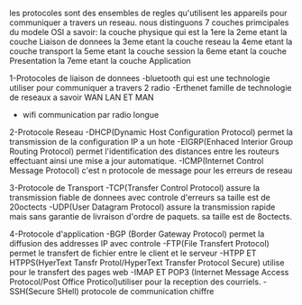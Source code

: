 les protocoles sont des ensembles de regles qu'utilisent les appareils pour communiquer a travers un reseau. nous distinguons 7 couches primcipales du modele OSI a savoir:
la couche physique qui est la 1ere
la 2eme etant la couche Liaison de donnees
la 3eme etant la couche reseau
la 4eme etant la couche transport
la 5eme etant la couche session
la 6eme etant la couche Presentation 
 la 7eme etant la couche Application

 1-Protocoles de liaison de donnees
 -bluetooth qui est une technologie utiliser pour communiquer a travers 2 radio
 -Erthenet famille de technologie de reseaux a savoir WAN LAN ET MAN
 - wifi communication par radio longue

 2-Protocole Reseau
 -DHCP(Dynamic Host Configuration Protocol) permet la transmission de  la configuration IP a un hote
 -EIGRP(Enhaced Interior Group Routing Protocol) permet l'identification des distances entre les routeurs effectuant ainsi une mise a jour automatique.
 -ICMP(Internet Control Message Protocol) c'est n protocole de message pour les erreurs de reseau

3-Protocole de Transport
-TCP(Transfer Control Protocol) assure la transmission fiable de donnees avec controle d'erreurs sa taille est de 20octects
-UDP(User Datagram Protocol) assure la transmission rapide mais sans garantie de livraison d'ordre de paquets. sa taille est de 8octects.

4-Protocole d'application
-BGP (Border Gateway Protocol) permet la diffusion des addresses IP avec controle
-FTP(File Transfert Protocol) permet le transfert de fichier entre le client et le serveur
-HTPP ET HTPPS(HyerText Tansfr Protol/HyperText Transfer Protocol Secure) utilise pour le transfert des pages web 
-IMAP ET POP3 (Internet Message Access Protocol/Post Office Proticol)utiliser pour la reception des courriels.
-SSH(Secure SHell) protocole de communication chiffre

